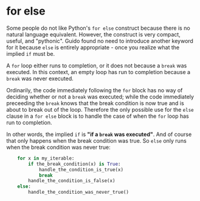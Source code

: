 # for else

Some people do not like Python's `for else` construct because
there is no natural language equivalent.
However, the construct is very compact, useful, and "pythonic".
Guido found no need to introduce another keyword for it
because `else` is entirely appropriate - once you realize
what the implied `if` must be.

A `for` loop either runs to completion,
or it does not because a `break` was executed.
In this context, an empty loop has run to completion
because a `break` was never executed.

Ordinarily, the code immediately following the `for` block
has no way of deciding whether or not a `break` was executed;
while the code immediately preceeding the `break` knows that
the break condition is now true
and is about to break out of the loop.
Therefore the only possible use for the `else` clause
in a `for else` block
is to handle the case of when the `for` loop has run to completion.

In other words, the implied `if` is **"if a `break` was executed"**.
And of course that only happens when the break condition was true.
So `else` only runs when the break condition was never true:
```python
    for x in my_iterable:
        if the_break_condition(x) is True:
            handle_the_condition_is_true(x)
            break
        handle_the_condition_is_false(x)
    else:
        handle_the_condition_was_never_true()
```

